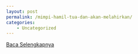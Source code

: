 ```yaml
---
layout: post
permalink: /mimpi-hamil-tua-dan-akan-melahirkan/
categories:
    - Uncategorized
---
```


[Baca Selengkapnya](/02)